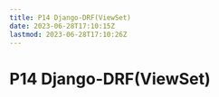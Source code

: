 ```yaml
---
title: P14 Django-DRF(ViewSet)
date: 2023-06-28T17:10:15Z
lastmod: 2023-06-28T17:10:26Z
---
```


# P14 Django-DRF(ViewSet)

　　‍

